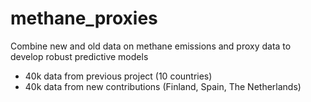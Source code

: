 # methane_proxies
Combine new and old data on methane emissions and proxy data to develop robust predictive models

- 40k data from previous project (10 countries)
- 40k data from new contributions (Finland, Spain, The Netherlands) 


